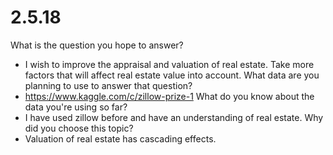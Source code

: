 # 2.5.18

What is the question you hope to answer?
- I wish to improve the appraisal and valuation of real estate. Take more factors that will affect real estate value into account.
What data are you planning to use to answer that question?
- https://www.kaggle.com/c/zillow-prize-1
What do you know about the data you're using so far?
- I have used zillow before and have an understanding of real estate.
Why did you choose this topic?
- Valuation of real estate has cascading effects.
